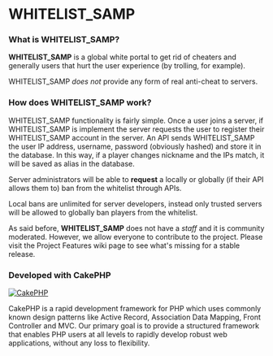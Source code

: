 WHITELIST_SAMP
==============

### What is WHITELIST_SAMP?
**WHITELIST_SAMP** is a global white portal to get rid of cheaters and generally users that hurt the user experience (by trolling, for example).

WHITELIST_SAMP _does not_ provide any form of real anti-cheat to servers.

### How does WHITELIST_SAMP work?
WHITELIST_SAMP functionality is fairly simple. Once a user joins a server, if WHITELIST_SAMP is implement the server requests the user to register their WHITELIST_SAMP account in the server. An API sends WHITELIST_SAMP the user IP address, username, password (obviously hashed) and store it in the database. In this way, if a player changes nickname and the IPs match, it will be saved as alias in the database.

Server administrators will be able to **request** a locally or globally (if their API allows them to) ban from the whitelist through APIs.

Local bans are unlimited for server developers, instead only trusted servers will be allowed to globally ban players from the whitelist.

As said before, **WHITELIST_SAMP** does not have a _staff_ and it is community moderated. However, we allow everyone to contribute to the project. Please visit the Project Features wiki page to see what's missing for a stable release.

### Developed with CakePHP
[![CakePHP](http://cakephp.org/img/cake-logo.png)](http://www.cakephp.org)

CakePHP is a rapid development framework for PHP which uses commonly known design patterns like Active Record, Association Data Mapping, Front Controller and MVC.
Our primary goal is to provide a structured framework that enables PHP users at all levels to rapidly develop robust web applications, without any loss to flexibility.
